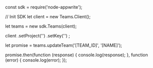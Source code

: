 const sdk = require('node-appwrite');

// Init SDK
let client = new Teams.Client();

let teams = new sdk.Teams(client);

client
    .setProject('')
    .setKey('')
;

let promise = teams.updateTeam('[TEAM_ID]', '[NAME]');

promise.then(function (response) {
    console.log(response);
}, function (error) {
    console.log(error);
});